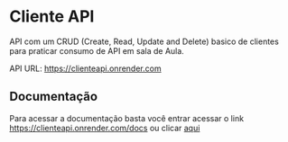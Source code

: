 # Cliente API

API com um CRUD (Create, Read, Update and Delete) basico de clientes para praticar consumo de API em sala de Aula.

API URL: https://clienteapi.onrender.com

## Documentação

Para acessar a documentação basta você entrar acessar o link https://clienteapi.onrender.com/docs ou clicar [aqui](https://clienteapi.onrender.com/docs)
